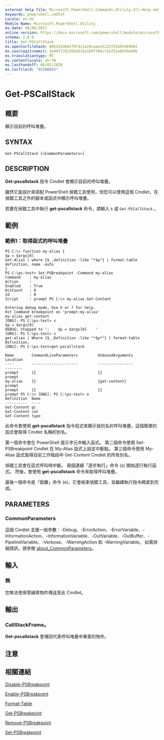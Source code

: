 ```yaml
---
external help file: Microsoft.PowerShell.Commands.Utility.dll-Help.xml
keywords: powershell,cmdlet
Locale: en-US
Module Name: Microsoft.PowerShell.Utility
ms.date: 06/09/2017
online version: https://docs.microsoft.com/powershell/module/microsoft.powershell.utility/get-pscallstack?view=powershell-6&WT.mc_id=ps-gethelp
schema: 2.0.0
title: Get-PSCallStack
ms.openlocfilehash: 0052543842f97dc1a19caae15222fd1b97d49902
ms.sourcegitcommit: 2e497178126b2b33a169ff04c31e251e0b59e89b
ms.translationtype: MT
ms.contentlocale: zh-TW
ms.lasthandoff: 06/02/2020
ms.locfileid: "93200855"
---
```

# Get-PSCallStack

## 概要
顯示目前的呼叫堆疊。

## SYNTAX

```
Get-PSCallStack [<CommonParameters>]
```

## DESCRIPTION

**Get-pscallstack** 指令 Cmdlet 會顯示目前的呼叫堆疊。

雖然它是設計來搭配 PowerShell 偵錯工具使用，但您可以使用這個 Cmdlet，在偵錯工具之外的腳本或函式中顯示呼叫堆疊。

若要在偵錯工具中執行 **get-pscallstack** 命令，請輸入 `k` 或 `Get-PSCallStack` 。

## 範例

### 範例1：取得函式的呼叫堆疊

```
PS C:\> function my-alias {
$p = $args[0]
Get-Alias | where {$_.definition -like "*$p"} | format-table definition, name -auto
}
PS C:\ps-test> Set-PSBreakpoint -Command my-alias
Command    : my-alias
Action     :
Enabled    : True
HitCount   : 0
Id         : 0
Script     : prompt PS C:\> my-alias Get-Content

Entering debug mode. Use h or ? for help.
Hit Command breakpoint on 'prompt:my-alias'
my-alias get-content
[DBG]: PS C:\ps-test> s
$p = $args[0]
DEBUG: Stepped to ':    $p = $args[0]    '
[DBG]: PS C:\ps-test> s
get-alias | Where {$_.Definition -like "*$p*"} | format-table Definition,
[DBG]: PS C:\ps-test>get-pscallstack

Name        CommandLineParameters         UnboundArguments              Location
----        ---------------------         ----------------              --------
prompt      {}                            {}                            prompt
my-alias    {}                            {get-content}                 prompt
prompt      {}                            {}                            prompt PS C:\> [DBG]: PS C:\ps-test> o
Definition  Name
----------  ----
Get-Content gc
Get-Content cat
Get-Content type
```

此命令會使用 **get-pscallstack** 指令程式來顯示我別名的呼叫堆疊，這個簡單的函式會取得 Cmdlet 名稱的別名。

第一個命令會在 PowerShell 提示字元中輸入函式。
第二個命令使用 Set-PSBreakpoint Cmdlet 在 My-Alias 函式上設定中斷點。
第三個命令使用 My-Alias 函式取得目前工作階段中 Get-Content Cmdlet 的所有別名。

偵錯工具會在函式呼叫時中斷。
兩個連續「逐步執行」命令 (s) 開始逐行執行函式。
然後，會使用 **get-pscallstack** 命令來取得呼叫堆疊。

最後一個命令是「跳離」命令 (o)，它會結束偵錯工具，並繼續執行指令碼直到完成。

## PARAMETERS

### CommonParameters

這個 Cmdlet 支援一般參數：-Debug、-ErrorAction、-ErrorVariable、-InformationAction、-InformationVariable、-OutVariable、-OutBuffer、-PipelineVariable、-Verbose、-WarningAction 和 -WarningVariable。 如需詳細資訊，請參閱 [about_CommonParameters](https://go.microsoft.com/fwlink/?LinkID=113216)。

## 輸入

### 無

您無法使用管線將物件傳送至此 Cmdlet。

## 輸出

### CallStackFrame。

**Get-pscallstack** 會傳回代表呼叫堆疊中專案的物件。

## 注意

## 相關連結

[Disable-PSBreakpoint](Disable-PSBreakpoint.md)

[Enable-PSBreakpoint](Enable-PSBreakpoint.md)

[Format-Table](Format-Table.md)

[Get-PSBreakpoint](Get-PSBreakpoint.md)

[Remove-PSBreakpoint](Remove-PSBreakpoint.md)

[Set-PSBreakpoint](Set-PSBreakpoint.md)
